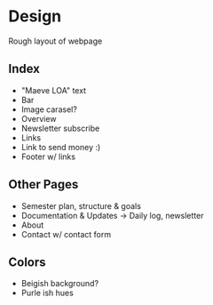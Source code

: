 # Design
Rough layout of webpage
## Index
* "Maeve LOA" text
* Bar
* Image carasel?
* Overview
* Newsletter subscribe
* Links
* Link to send money :)
* Footer w/ links
## Other Pages
* Semester plan, structure & goals
* Documentation & Updates -> Daily log, newsletter
* About
* Contact w/ contact form
## Colors
* Beigish background?
* Purle ish hues 
